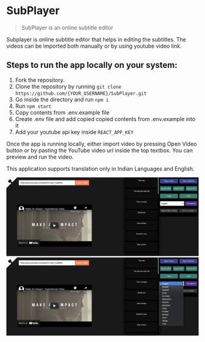 # SubPlayer

> SubPlayer is an online subtitle editor

Subplayer is online subtitle editor that helps in editing the subtitles. The videos can be imported both manually or by using youtube video link.

## Steps to run the app locally on your system:
1. Fork the repository.
2. Clone the repository by running `git clone https://github.com/{YOUR_USERNAME}/SubPlayer.git`
3. Go inside the directory and run `npm i`
4. Run `npm start`
5. Copy contents from .env.example file
5. Create .env file and add copied copied contents from .env.example into it
6. Add your youtube api key inside `REACT_APP_KEY`

Once the app is running locally, either import video by pressing Open Video button or by pasting the YouTube video url inside the top textbox.
You can preview and run the video.

This application supports translation only in Indian Languages and English.

![Screenshot](./images/Subplayer_screenshot.png)
![Screenshot](./images/subplayer_ss.png)
